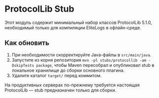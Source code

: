 # ProtocolLib Stub

Этот модуль содержит минимальный набор классов ProtocolLib 5.1.0, необходимый только для компиляции EliteLogs в офлайн-среде.

## Как обновить

1. При необходимости скорректируйте Java-файлы в `src/main/java`.
2. Запустите из корня репозитория `mvn -pl stubs/protocollib -am -DskipTests package`, чтобы Maven пересобрал и опубликовал stub в локальное хранилище до сборки основного плагина.
3. Удалите каталог `target/` перед коммитом.

На продуктивных серверах по-прежнему требуется настоящая ProtocolLib — stub предназначен только для сборки.
